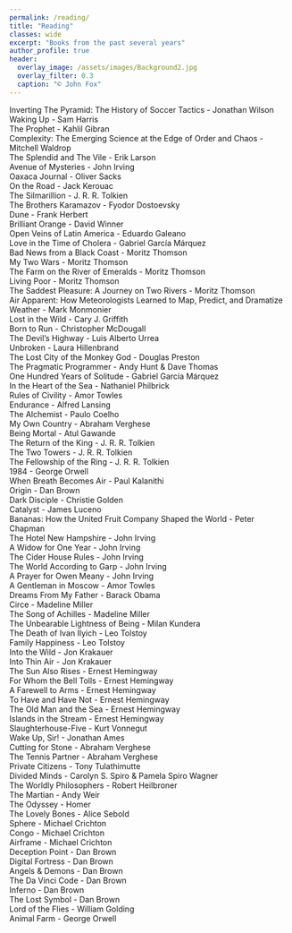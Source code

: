 ```yaml
---
permalink: /reading/
title: "Reading"
classes: wide
excerpt: "Books from the past several years"
author_profile: true
header:
  overlay_image: /assets/images/Background2.jpg
  overlay_filter: 0.3
  caption: "© John Fox"
---
```


Inverting The Pyramid: The History of Soccer Tactics - Jonathan Wilson<br />
Waking Up - Sam Harris<br />
The Prophet - Kahlil Gibran<br />
Complexity: The Emerging Science at the Edge of Order and Chaos - Mitchell Waldrop<br />
The Splendid and The Vile - Erik Larson<br />
Avenue of Mysteries - John Irving<br />
Oaxaca Journal - Oliver Sacks<br />
On the Road - Jack Kerouac<br />
The Silmarillion - J. R. R. Tolkien<br />
The Brothers Karamazov - Fyodor Dostoevsky<br />
Dune - Frank Herbert<br />
Brilliant Orange - David Winner<br />
Open Veins of Latin America - Eduardo Galeano<br />
Love in the Time of Cholera - Gabriel García Márquez<br />
Bad News from a Black Coast - Moritz Thomson<br />
My Two Wars - Moritz Thomson<br />
The Farm on the River of Emeralds - Moritz Thomson<br />
Living Poor - Moritz Thomson<br />
The Saddest Pleasure: A Journey on Two Rivers - Moritz Thomson<br />
Air Apparent: How Meteorologists Learned to Map, Predict, and Dramatize Weather - Mark Monmonier<br />
Lost in the Wild - Cary J. Griffith<br />
Born to Run - Christopher McDougall<br />
The Devil’s Highway - Luis Alberto Urrea<br />
Unbroken - Laura Hillenbrand<br />
The Lost City of the Monkey God - Douglas Preston<br />
The Pragmatic Programmer - Andy Hunt & Dave Thomas<br />
One Hundred Years of Solitude - Gabriel García Márquez<br />
In the Heart of the Sea - Nathaniel Philbrick<br />
Rules of Civility - Amor Towles<br />
Endurance - Alfred Lansing<br />
The Alchemist - Paulo Coelho<br />
My Own Country - Abraham Verghese<br />
Being Mortal - Atul Gawande<br />
The Return of the King - J. R. R. Tolkien<br />
The Two Towers - J. R. R. Tolkien<br />
The Fellowship of the Ring - J. R. R. Tolkien<br />
1984 - George Orwell<br />
When Breath Becomes Air - Paul Kalanithi<br />
Origin - Dan Brown <br />
Dark Disciple - Christie Golden<br />
Catalyst - James Luceno<br />
Bananas: How the United Fruit Company Shaped the World - Peter Chapman<br />
The Hotel New Hampshire - John Irving<br />
A Widow for One Year - John Irving<br />
The Cider House Rules - John Irving<br />
The World According to Garp - John Irving<br />
A Prayer for Owen Meany - John Irving<br />
A Gentleman in Moscow	- Amor Towles<br />
Dreams From My Father - Barack Obama<br />
Circe - Madeline Miller<br />
The Song of Achilles - Madeline Miller<br />
The Unbearable Lightness of Being - Milan Kundera<br />
The Death of Ivan Ilyich - Leo Tolstoy<br />
Family Happiness - Leo Tolstoy<br />
Into the Wild - Jon Krakauer<br />
Into Thin Air - Jon Krakauer<br />
The Sun Also Rises - Ernest Hemingway<br />
For Whom the Bell Tolls - Ernest Hemingway<br />
A Farewell to Arms - Ernest Hemingway<br />
To Have and Have Not - Ernest Hemingway<br />
The Old Man and the Sea - Ernest Hemingway<br />
Islands in the Stream - Ernest Hemingway<br />
Slaughterhouse-Five - Kurt Vonnegut<br />
Wake Up, Sir! - Jonathan Ames<br />
Cutting for Stone - Abraham Verghese<br />
The Tennis Partner - Abraham Verghese<br />
Private Citizens - Tony Tulathimutte<br />
Divided Minds - Carolyn S. Spiro & Pamela Spiro Wagner<br />
The Worldly Philosophers - Robert Heilbroner<br />
The Martian - Andy Weir<br />
The Odyssey - Homer<br />
The Lovely Bones - Alice Sebold<br />
Sphere - Michael Crichton<br />
Congo - Michael Crichton<br />
Airframe - Michael Crichton<br />
Deception Point - Dan Brown<br />
Digital Fortress - Dan Brown<br />
Angels & Demons - Dan Brown<br />
The Da Vinci Code - Dan Brown<br />
Inferno - Dan Brown<br />
The Lost Symbol - Dan Brown<br />
Lord of the Flies - William Golding<br />
Animal Farm - George Orwell<br />


